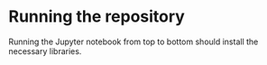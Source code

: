 # Running the repository

Running the Jupyter notebook from top to bottom should install the necessary libraries. 
